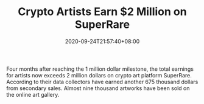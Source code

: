 ﻿---
title: "Crypto Artists Earn $2 Million on SuperRare"
date: 2020-09-24T21:57:40+08:00
lastmod: 2020-09-24T16:45:40+08:00
draft: false
authors: ["Keegan"]
description: "Four months after reaching the 1 million dollar milestone, the total earnings for artists now exceeds 2 million dollars on crypto art platform SuperRare. According to their data collectors have earned another 675 thousand dollars from secondary sales. Almost nine thousand artworks have been sold on the online art gallery."
featuredImage: "crypto-artists-earn-2-million-on-superrare.png"
tags: ["Card","Play to Earn"]
categories: ["news"]
news: ["Card"]
weight: 
lightgallery: true
pinned: false
recommend: false
recommend1: false
---

Four months after reaching the 1 million dollar milestone, the total earnings for artists now exceeds 2 million dollars on crypto art platform SuperRare. According to their data collectors have earned another 675 thousand dollars from secondary sales. Almost nine thousand artworks have been sold on the online art gallery.

<!--more-->

